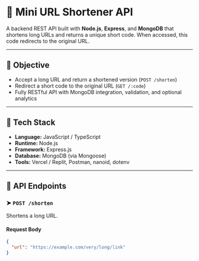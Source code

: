 # 🔗 Mini URL Shortener API

A backend REST API built with **Node.js**, **Express**, and **MongoDB** that shortens long URLs and returns a unique short code. When accessed, this code redirects to the original URL.

---

## 📌 Objective

- Accept a long URL and return a shortened version (`POST /shorten`)
- Redirect a short code to the original URL (`GET /:code`)
- Fully RESTful API with MongoDB integration, validation, and optional analytics

---

## 🧰 Tech Stack

- **Language:** JavaScript / TypeScript
- **Runtime:** Node.js
- **Framework:** Express.js
- **Database:** MongoDB (via Mongoose)
- **Tools:** Vercel / Replit, Postman, nanoid, dotenv

---

## 🔌 API Endpoints

### ➤ `POST /shorten`

Shortens a long URL.

#### Request Body
```json
{
  "url": "https://example.com/very/long/link"
}
